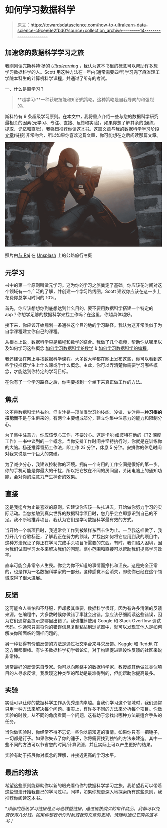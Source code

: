 # 如何学习数据科学

> 原文：<https://towardsdatascience.com/how-to-ultralearn-data-science-c9cee6e2fbd0?source=collection_archive---------14----------------------->

## 加速您的数据科学学习之旅

我刚刚读完斯科特·扬的 [*Ultralearning*](https://amzn.to/2yER4Lr) ，我认为这本书里的概念可以帮助许多想学习数据科学的人。Scott 用这种方法在一年内(通常需要四年)学习完了麻省理工学院本科生的计算机科学课程，并通过了所有的考试。

一、什么是超学习？

> **超学习:**一种获取技能和知识的策略，这种策略是自我导向的和强烈的。

斯科特有 9 条超级学习原则。在本文中，我将重点介绍一些与您的数据科学研究最相关的因素(元学习、专注、直接、反馈和实验)。如果你想了解其余的(操练、提取、记忆和直觉)，我强烈推荐你读这本书。这篇文章与我的[数据科学学习阶段文章](/the-stages-of-learning-data-science-3cc8be181f54)(链接)非常吻合，所以如果你喜欢这篇文章，你可能想在之后阅读那篇文章。

![](img/db84779175665e39ffe849ab1497fee1.png)

照片由[与 Raj](https://unsplash.com/@roadtripwithraj?utm_source=unsplash&utm_medium=referral&utm_content=creditCopyText) 在 [Unsplash](https://unsplash.com/s/photos/learning?utm_source=unsplash&utm_medium=referral&utm_content=creditCopyText) 上的公路旅行拍摄

## 元学习

书中的第一个原则叫做元学习。这为你的学习之旅奠定了基础。你应该花时间对这个领域有一个广泛的了解，并创建一个学习路线图。Scott 建议你应该在这一步上花费你总学习时间的 10%。

首先，你应该想想你到底想达到什么目的。要不要用数据科学搭建一个特定的 app？你想学足够的数据科学来找工作吗？在这里，你越具体越好。

接下来，你应该开始规划一条通往这个目的地的学习路径。我认为这非常类似于为自学课程建立你自己的课程。

从根本上说，数据科学只是编程和数学的结合。我做了几个视频，帮助你从哪里以及如何学习这些概念:[如何学习数据科学的数学](https://www.youtube.com/watch?v=zSwM5uVeylU) & [如何学习数据科学的编程](https://www.youtube.com/watch?v=VN12ZPFsApM)。

我还建议在网上寻找数据科学课程。大多数大学都在网上发布这些，你可以看到这些学校推荐学生上什么课或学什么概念。由此，你可以弄清楚你需要学习哪些概念，才能达到你特定的学习目标。

在你有了一个学习路径之后，你需要找到一个坐下来真正做工作的方法。

## 焦点

这不是数据科学特有的，但专注是一项值得学习的技能。没错，专注是一种**习得的技能**而不是与生俱来的。有两个主要组成部分，建立你集中注意力的能力和限制分心。

为了集中注意力，你应该专心工作，不要分心。这是卡尔·纽波特在他的《T2 深度工作》一书中谈到的一个概念。当你安排工作时间并坚持执行时，你就是在训练你的大脑。杨还推荐番茄工作法，即工作 25 分钟，休息 5 分钟。安排你的休息时间对我来说是一个巨大的突破。

为了减少分心，我建议控制你的环境。拥有一个专用的工作空间是很好的第一步。你的手机可能是你最大的干扰，所以把它放在不同的房间里，关闭电脑上的通知功能，会对你的注意力产生神奇的效果。

## 直接

这是我迄今为止最喜欢的原则。它建议你应该一头扎进去，开始做你努力学习的实际活动。当您接触到真实世界的数据科学项目时，您几乎会立即意识到自己的不足。我不断地推荐项目，我认为它们是学习数据科学最有效的方式。

当开始一个新项目时，我通常会工作到被某样东西卡住为止。一旦我这样做了，我打开几个谷歌标签，了解我正在努力的领域，并找出如何将它应用到我的项目中。这种方法保证了你正在学习完成手头项目所需要的东西。有时，我们陷入困境，因为我们试图学习太多来解决我们的问题。缩小范围和直接可以帮助我们提高学习效率。

直率可能会非常令人生畏。你会为你不知道的事情而挣扎和沮丧。这是完全正常的，也是作为一名数据科学家的一部分。这种感觉不会消失，即使你已经在这个领域取得了很大进展。

## 反馈

这可能令人害怕和不舒服，但却极其重要。数据科学很好，因为有许多清晰的反馈来源。在编程中，大多数时候你做错了事就会出错。您应该仔细阅读这些错误，因为它们通常会提示您哪里出错了。我也推荐使用 Google 和 Stack Overflow 调试代码。你通常只需将你的错误信息复制粘贴到浏览器中，就可以发现其他人是如何解决你所面临的同样问题的。

另一种获得有价值反馈的方法是通过社交平台来寻求反馈。Kaggle 和 Reddit 在这方面都很棒。有许多数据科学初学者论坛，对于构建促进建设性反馈的社区来说非常棒。

通常最好的反馈来自专家。你可以向网络中的数据科学家、教授或其他做过类似项目的人寻求反馈。我发现这种类型的帮助是最难得到的，但能帮助你提高最多。

## **实验**

实验可以让你的数据科学工作从优秀走向卓越。当我们学习这个领域时，我们通常只用一种方法来解决每个问题。事实上，有许多不同的方法来分析每个项目。你做实验的时候，从不同的角度看同一个问题。这有助于您找出哪种方法最适合手头的任务。

当你做实验时，你经常不得不忘记一些你以前知道的事情。如果你只有一把锤子，一切都是钉子。如果你失去了你的锤子，你将需要找到独特的方法来建造。其中一些不同的方法可以节省您的时间/计算资源，并且实际上可以产生更好的结果。

实验有助于拓展你对概念的理解，并接近更高的学习水平。

## 最后的想法

希望这些原则能帮助你以新的眼光看待你的数据科学学习之旅。我希望我可以带着这些想法开始我自己的学习过程。同样，如果你想更深入地探索所有这些原则，我推荐你阅读这本书。

**顶部的超级学习链接是亚马逊联盟链接。通过链接购买的每件商品，我都可以免费获得几分钱。如果你想表示你对我或我的文章的支持，请随时通过它购买这本书！*